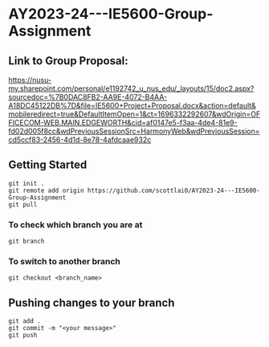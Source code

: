 # AY2023-24---IE5600-Group-Assignment

## Link to Group Proposal:
https://nusu-my.sharepoint.com/personal/e1192742_u_nus_edu/_layouts/15/doc2.aspx?sourcedoc=%7B0DAC8FB2-AA9E-4072-B4AA-A18DC45122DB%7D&file=IE5600+Project+Proposal.docx&action=default&mobileredirect=true&DefaultItemOpen=1&ct=1696332292607&wdOrigin=OFFICECOM-WEB.MAIN.EDGEWORTH&cid=af0147e5-f3aa-4de4-81e9-fd02d005f8cc&wdPreviousSessionSrc=HarmonyWeb&wdPreviousSession=cd5ccf83-2456-4d1d-8e78-4afdcaae932c


## Getting Started
```
git init .
git remote add origin https://github.com/scottlai0/AY2023-24---IE5600-Group-Assignment
git pull
```

### To check which branch you are at
```
git branch
```

### To switch to another branch
```
git checkout <branch_name>
```

## Pushing changes to your branch
```
git add .
git commit -m "<your message>"
git push
```
